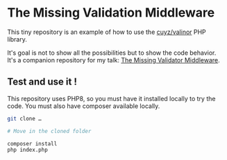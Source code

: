# The Missing Validation Middleware

This tiny repository is an example of how to use the [cuyz/valinor](https://github.com/CuyZ/valinor/) PHP library.

It's goal is not to show all the possibilities but to show the code behavior. It's
a companion repository for my talk: [The Missing Validator Middleware](https://public.chstudio.fr/talks/the-missing-validation-middleware/en.html).

## Test and use it !

This repository uses PHP8, so you must have it installed locally to try the code.
You must also have composer available locally.

```bash
git clone …

# Move in the cloned folder

composer install
php index.php
```

